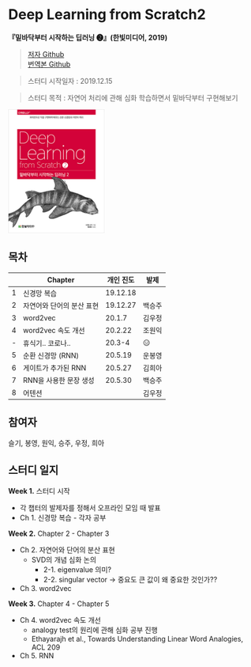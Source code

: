 # Deep Learning from Scratch2
**『밑바닥부터 시작하는 딥러닝 ❷』(한빛미디어, 2019)**

> [저자 Github](https://github.com/oreilly-japan/deep-learning-from-scratch-20)   
> [번역본 Github](https://github.com/WegraLee/deep-learning-from-scratch-2)

> 스터디 시작일자 : 2019.12.15

> 스터디 목적 : 자연어 처리에 관해 심화 학습하면서 밑바닥부터 구현해보기

<img src ="imgs/Bookcover.jpg" height="250">


## 목차

|   | Chapter                   | 개인 진도   | 발제 |
|---|---------------------------|----------|-------|
| 1 | 신경망 복습                  | 19.12.18 |       |
| 2 | 자연어와 단어의 분산 표현       | 19.12.27 |  백승주  |
| 3 | word2vec                  | 20.1.7   | 김우정  |
| 4 | word2vec 속도 개선          | 20.2.22  |  조원익  |
| - | 휴식기.. 코로나..             |20.3-4|  😑   |
| 5 | 순환 신경망 (RNN)            | 20.5.19  |  운봉영  |
| 6 | 게이트가 추가된 RNN           | 20.5.27  | 김희아   |
| 7 | RNN을 사용한 문장 생성        | 20.5.30  |  백승주  |
| 8 | 어텐션                     |          |  김우정  |

## 참여자
슬기, 봉영, 원익, 승주, 우정, 희아

## 스터디 일지
**Week 1.** 스터디 시작 
- 각 챕터의 발제자를 정해서 오프라인 모임 때 발표 
- Ch 1. 신경망 복습 - 각자 공부 
   
**Week 2.** Chapter 2 - Chapter 3
- Ch 2. 자연어와 단어의 분산 표현
    - SVD의 개념 심화 논의 
        - 2-1. eigenvalue 의미?
        - 2-2. singular vector -> 중요도 큰 값이 왜 중요한 것인가??
- Ch 3. word2vec

**Week 3.** Chapter 4 - Chapter 5 
- Ch 4. word2vec 속도 개선
    - analogy test의 원리에 관해 심화 공부 진행
    - Ethayarajh et al., Towards Understanding Linear Word Analogies, ACL 209
- Ch 5. RNN


